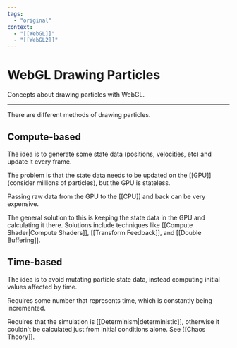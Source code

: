 ```yaml
---
tags:
  - "original"
context:
  - "[[WebGL]]"
  - "[[WebGL2]]"
---
```


# WebGL Drawing Particles

Concepts about drawing particles with WebGL.

---

There are different methods of drawing particles.

## Compute-based

The idea is to generate some state data (positions, velocities, etc) and update it every frame.

The problem is that the state data needs to be updated on the [[GPU]] (consider millions of particles), but the GPU is stateless.

Passing raw data from the GPU to the [[CPU]] and back can be very expensive.

The general solution to this is keeping the state data in the GPU and calculating it there. Solutions include techniques like [[Compute Shader|Compute Shaders]], [[Transform Feedback]], and [[Double Buffering]].

## Time-based

The idea is to avoid mutating particle state data, instead computing initial values affected by time.

Requires some number that represents time, which is constantly being incremented.

Requires that the simulation is [[Determinism|deterministic]], otherwise it couldn't be calculated just from initial conditions alone. See [[Chaos Theory]].
